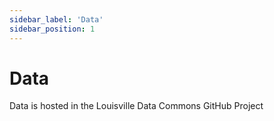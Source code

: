 ```yaml
---
sidebar_label: 'Data'
sidebar_position: 1
---
```


# Data

Data is hosted in the Louisville Data Commons GitHub Project